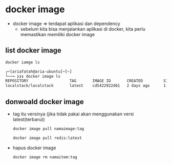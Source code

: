 # docker image
- docker image => terdapat aplikasi dan dependency
  - sebelum kita bisa menjalankan aplikasi di docker, kita perlu memastikan memiliki docker image

## list docker image
```bash
docker iamge ls

┌─[ariafatah@aria-ubuntu]─[~]
└──╼ ❯❯❯ docker image ls
REPOSITORY                  TAG       IMAGE ID       CREATED         SIZE
localstack/localstack       latest    cd5422922d61   2 days ago      1.1GB
```

## donwoald docker image 
  - tag itu versinya (jika tidak pakai akan menggunakan versi latest(terbaru))
    ```bash
    docker image pull namaimage:tag

    docker image pull redis:latest
    ```
  - hapus docker image
    ```bash
    docker image rm namaitem:tag
    ```